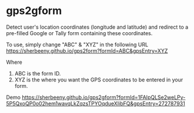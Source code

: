 # gps2gform
Detect user's location coordinates (longitude and latitude) and redirect to a pre-filled Google or Tally form containing these coordinates.

To use, simply change "ABC" & "XYZ" in the following URL
https://sherbeeny.github.io/gps2form?formId=ABC&gpsEntry=XYZ

Where
1. ABC is the form ID.
2. XYZ is the where you want the GPS coordinates to be entered in your form.

Demo
https://sherbeeny.github.io/gps2gform?formId=1FAIpQLSe2weLPy-5P5QxoQP0o02hem1wavqLkZqzsTPYOqdueXIibFQ&gpsEntry=272787931
